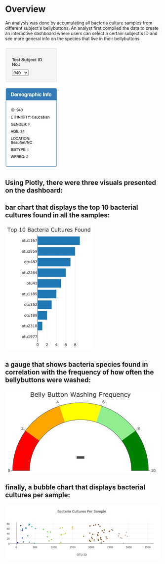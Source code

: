 # Overview
An analysis was done by accumulating all bacteria culture samples from different subject's bellybuttons. 
An analyst first compiled the data to create an interactive dashboard where users can select a certain subject's ID and see more general info on the species that live in their bellybuttons. 

![metadata](https://github.com/pratishthasingh1/bacteria_analysis/blob/main/metadata.png?raw=true)

## Using Plotly, there were three visuals presented on the dashboard:
## bar chart that displays the top 10 bacterial cultures found in all the samples:

![bar](https://github.com/pratishthasingh1/bacteria_analysis/blob/main/barchart.png?raw=true)


## a gauge that shows bacteria species found in correlation with the frequency of how often the bellybuttons were washed:

![gauge](https://github.com/pratishthasingh1/bacteria_analysis/blob/main/gauge.png?raw=true)


## finally, a bubble chart that displays bacterial cultures per sample:

![bubble](https://github.com/pratishthasingh1/bacteria_analysis/blob/main/bubble.png?raw=true)

